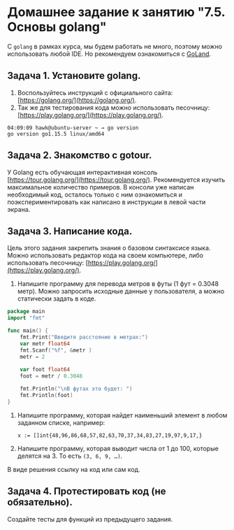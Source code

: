 # Домашнее задание к занятию "7.5. Основы golang"

С `golang` в рамках курса, мы будем работать не много, поэтому можно использовать любой IDE. 
Но рекомендуем ознакомиться с [GoLand](https://www.jetbrains.com/ru-ru/go/).  

## Задача 1. Установите golang.
1. Воспользуйтесь инструкций с официального сайта: [https://golang.org/](https://golang.org/).
2. Так же для тестирования кода можно использовать песочницу: [https://play.golang.org/](https://play.golang.org/).

```
04:09:09 hawk@ubuntu-server ~ → go version
go version go1.15.5 linux/amd64
```

## Задача 2. Знакомство с gotour.
У Golang есть обучающая интерактивная консоль [https://tour.golang.org/](https://tour.golang.org/). 
Рекомендуется изучить максимальное количество примеров. В консоли уже написан необходимый код, 
осталось только с ним ознакомиться и поэкспериментировать как написано в инструкции в левой части экрана.  

## Задача 3. Написание кода. 
Цель этого задания закрепить знания о базовом синтаксисе языка. Можно использовать редактор кода 
на своем компьютере, либо использовать песочницу: [https://play.golang.org/](https://play.golang.org/).

1. Напишите программу для перевода метров в футы (1 фут = 0.3048 метр). Можно запросить исходные данные 
у пользователя, а можно статически задать в коде.

``` go
package main
import "fmt"

func main() {
	fmt.Print("Введите расстояние в метрах:")
	var metr float64
	fmt.Scanf("%f", &metr )
	metr = 2
 
	var foot float64
	foot = metr / 0.3048

	fmt.Println("\nВ футах это будет: ")
	fmt.Println(foot)  
}
```
 
1. Напишите программу, которая найдет наименьший элемент в любом заданном списке, например:
    ```
    x := []int{48,96,86,68,57,82,63,70,37,34,83,27,19,97,9,17,}
    ```
1. Напишите программу, которая выводит числа от 1 до 100, которые делятся на 3. То есть `(3, 6, 9, …)`.

В виде решения ссылку на код или сам код. 

## Задача 4. Протестировать код (не обязательно).

Создайте тесты для функций из предыдущего задания. 
